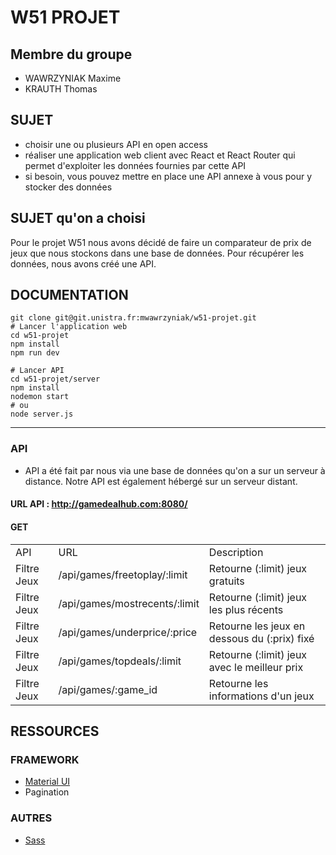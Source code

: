 # W51 PROJET

## Membre du groupe
- WAWRZYNIAK Maxime
- KRAUTH Thomas

## SUJET
- choisir une ou plusieurs API en open access
- réaliser une application web client avec React et React Router qui permet d'exploiter les données fournies par cette API
- si besoin, vous pouvez mettre en place une API annexe à vous pour y stocker des données

## SUJET qu'on a choisi
Pour le projet W51 nous avons décidé de faire un comparateur de prix de jeux que nous stockons dans une base de données. Pour récupérer les données, nous avons créé une API.




## DOCUMENTATION
```shell
git clone git@git.unistra.fr:mwawrzyniak/w51-projet.git
# Lancer l'application web
cd w51-projet
npm install
npm run dev

# Lancer API
cd w51-projet/server
npm install
nodemon start
# ou
node server.js
```
<hr>

### API
- API a été fait par nous via une base de données qu'on a sur un serveur à distance.
Notre API est également hébergé sur un serveur distant.

#### URL API : http://gamedealhub.com:8080/
#### GET
| | | | 
| --- | --- | --- |
| API | URL | Description |
| Filtre Jeux | /api/games/freetoplay/:limit | Retourne (:limit) jeux gratuits |
| Filtre Jeux | /api/games/mostrecents/:limit | Retourne (:limit) jeux les plus récents |
| Filtre Jeux | /api/games/underprice/:price | Retourne les jeux en dessous du (:prix) fixé |
| Filtre Jeux | /api/games/topdeals/:limit | Retourne (:limit) jeux avec le meilleur prix |
| Filtre Jeux | /api/games/:game_id | Retourne les informations d'un jeux |


## RESSOURCES

### FRAMEWORK
- [Material UI](https://mui.com/)
- Pagination

### AUTRES
- [Sass](https://sass-lang.com/)